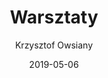 ---
title: Warsztaty
date: 2019-05-06
author: Krzysztof Owsiany
permalink: warsztaty
layout: workshops
---